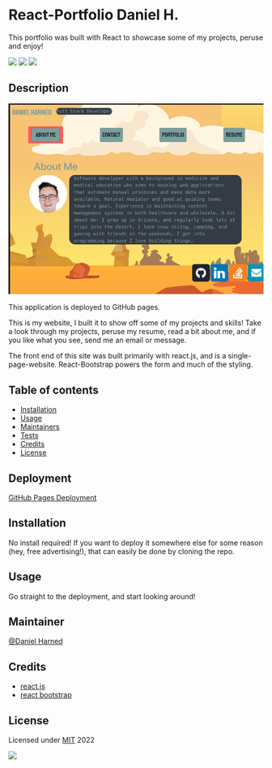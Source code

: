 # React-Portfolio Daniel H.
This portfolio was built with React to showcase some of my projects, peruse and enjoy!

  ![](https://img.shields.io/badge/javascript-100-yellow?logo=javascript)
  ![](https://img.shields.io/badge/react-dep-blue?logo=react)
  ![](https://img.shields.io/badge/bootstrap-dep-blue?logo=bootstrap)

  ## Description

  ![react-portfolio-demo](./src/assets/images/react-portfolio-demo.jpg)

  This application is deployed to GitHub pages.

  This is my website, I built it to show off some of my projects and skills! Take a look through my projects, peruse my resume, read a bit about me, and if you like what you see, send me an email or message.

  The front end of this site was built primarily with react.js, and is a single-page-website. React-Bootstrap powers the form and much of the styling.

  ## Table of contents

  * [Installation](#installation)
  * [Usage](#usage)
  * [Maintainers](#maintainers)
  * [Tests](#tests)
  * [Credits](#credits)
  * [License](#license)

  ## Deployment
  [GitHub Pages Deployment](https://drdano.github.io/react-portfolio-dh/)

  ## Installation
  No install required! If you want to deploy it somewhere else for some reason (hey, free advertising!), that can easily be done by cloning the repo.

  ## Usage
  Go straight to the deployment, and start looking around!

  ## Maintainer
  [@Daniel Harned](https://github.com/DrDano)

  ## Credits
  
  * [react.js](https://reactjs.org/)
  * [react bootstrap](https://react-bootstrap.github.io/)

  ## License
  Licensed under [MIT](https://choosealicense.com/licenses/mit) 2022 
  
  ![](https://img.shields.io/badge/license-MIT-blue)